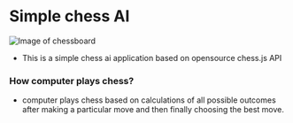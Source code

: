 
# Simple chess AI

![Image of chessboard](https://drive.google.com/uc?id=19zoO9s76ifxuY78ABn_kZyNIAHUk-WI7)

* This is a simple chess ai application based on opensource chess.js API

### How computer plays chess?

* computer plays chess based on calculations of all possible outcomes after making a particular move and then finally choosing the best move.
